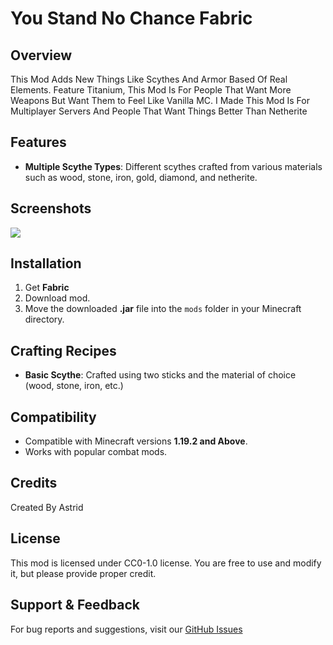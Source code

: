 # You Stand No Chance Fabric

## Overview
This Mod Adds New Things Like Scythes And Armor Based Of Real Elements. Feature Titanium, This Mod Is For People That Want More Weapons But Want Them to Feel Like Vanilla MC. I Made This Mod Is For Multiplayer Servers And People That Want Things Better Than Netherite

## Features
- **Multiple Scythe Types**: Different scythes crafted from various materials such as wood, stone, iron, gold, diamond, and netherite.

## Screenshots

<img src="https://i.ibb.co/Kz8SL03/637969657724955811.png"> 

## Installation
1. Get **Fabric**
2. Download mod.
3. Move the downloaded **.jar** file into the `mods` folder in your Minecraft directory.

## Crafting Recipes
- **Basic Scythe**: Crafted using two sticks and the material of choice (wood, stone, iron, etc.) 

## Compatibility
- Compatible with Minecraft versions **1.19.2 and Above**.
- Works with popular combat mods.

## Credits
Created By Astrid

## License
This mod is licensed under CC0-1.0 license. You are free to use and modify it, but please provide proper credit.

## Support & Feedback
For bug reports and suggestions, visit our [GitHub Issues](https://github.com/astridiol/You-Stand-No-Chance-Fabric/issues) 



